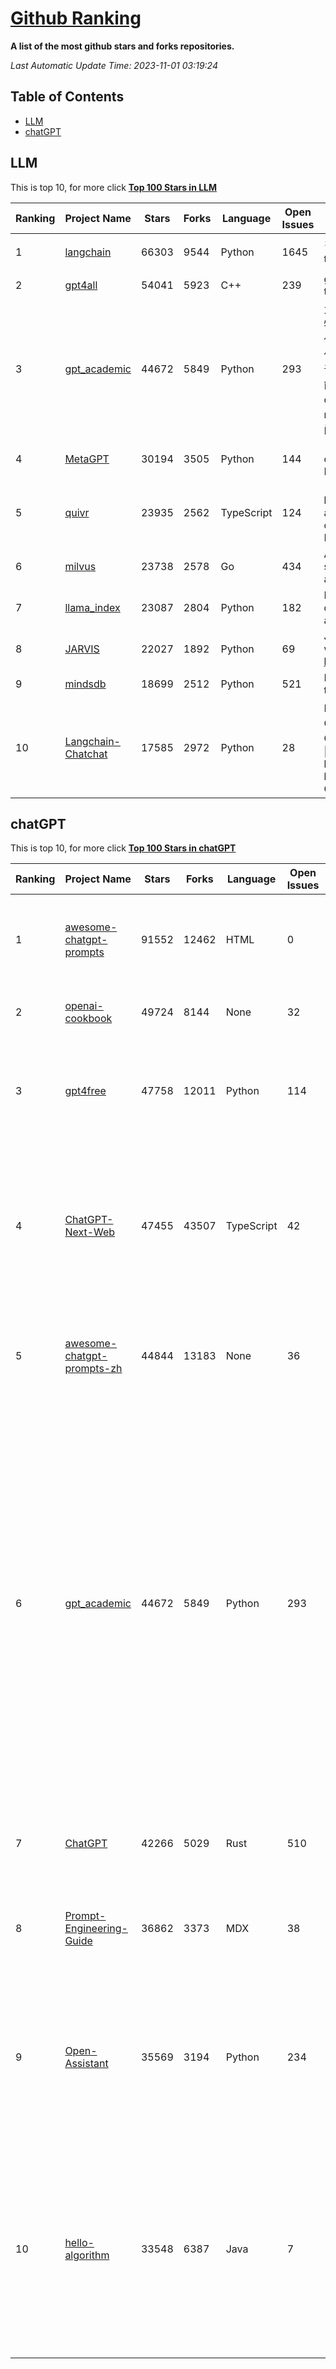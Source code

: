 [Github Ranking](./README.md)
==========

**A list of the most github stars and forks repositories.**

*Last Automatic Update Time: 2023-11-01 03:19:24*

## Table of Contents
 * [LLM](#LLM)
 * [chatGPT](#chatGPT)

## LLM

This is top 10, for more click **[Top 100 Stars in LLM](Top100/LLM.md)**

| Ranking | Project Name | Stars | Forks | Language | Open Issues | Description | Last Commit |
| ------- | ------------ | ----- | ----- | -------- | ----------- | ----------- | ----------- |
| 1 | [langchain](https://github.com/langchain-ai/langchain) | 66303 | 9544 | Python | 1645 | ⚡ Building applications with LLMs through composability ⚡ | 2023-11-01T02:16:07Z |
| 2 | [gpt4all](https://github.com/nomic-ai/gpt4all) | 54041 | 5923 | C++ | 239 | gpt4all: open-source LLM chatbots that you can run anywhere | 2023-10-31T21:05:45Z |
| 3 | [gpt_academic](https://github.com/binary-husky/gpt_academic) | 44672 | 5849 | Python | 293 | 为ChatGPT/GLM提供实用化交互界面，特别优化论文阅读/润色/写作体验，模块化设计，支持自定义快捷按钮&函数插件，支持Python和C++等项目剖析&自译解功能，PDF/LaTex论文翻译&总结功能，支持并行问询多种LLM模型，支持chatglm2等本地模型。兼容文心一言, moss, llama2, rwkv, claude2, 通义千问, 书生, 讯飞星火等。 | 2023-10-31T12:37:17Z |
| 4 | [MetaGPT](https://github.com/geekan/MetaGPT) | 30194 | 3505 | Python | 144 | 🌟 The Multi-Agent Framework: Given one line Requirement, return PRD, Design, Tasks, Repo | 2023-11-01T02:54:33Z |
| 5 | [quivr](https://github.com/StanGirard/quivr) | 23935 | 2562 | TypeScript | 124 | 🧠 Your Second Brain supercharged by Generative AI 🧠 Dump all your files and chat with your personal assistant on your files & more using GPT 3.5/4, Private, Anthropic, VertexAI, LLMs... | 2023-10-31T18:21:08Z |
| 6 | [milvus](https://github.com/milvus-io/milvus) | 23738 | 2578 | Go | 434 | A cloud-native vector database, storage for next generation AI applications | 2023-11-01T03:12:02Z |
| 7 | [llama_index](https://github.com/run-llama/llama_index) | 23087 | 2804 | Python | 182 | LlamaIndex (formerly GPT Index) is a data framework for your LLM applications | 2023-11-01T03:18:56Z |
| 8 | [JARVIS](https://github.com/microsoft/JARVIS) | 22027 | 1892 | Python | 69 | JARVIS, a system to connect LLMs with ML community. Paper: https://arxiv.org/pdf/2303.17580.pdf | 2023-10-24T17:41:40Z |
| 9 | [mindsdb](https://github.com/mindsdb/mindsdb) | 18699 | 2512 | Python | 521 | MindsDB connects AI models to real time data | 2023-11-01T01:59:51Z |
| 10 | [Langchain-Chatchat](https://github.com/chatchat-space/Langchain-Chatchat) | 17585 | 2972 | Python | 28 | Langchain-Chatchat（原Langchain-ChatGLM）基于 Langchain 与 ChatGLM 等语言模型的本地知识库问答 \| Langchain-Chatchat (formerly langchain-ChatGLM), local knowledge based LLM (like ChatGLM) QA app with langchain  | 2023-11-01T02:57:51Z |


## chatGPT

This is top 10, for more click **[Top 100 Stars in chatGPT](Top100/chatGPT.md)**

| Ranking | Project Name | Stars | Forks | Language | Open Issues | Description | Last Commit |
| ------- | ------------ | ----- | ----- | -------- | ----------- | ----------- | ----------- |
| 1 | [awesome-chatgpt-prompts](https://github.com/f/awesome-chatgpt-prompts) | 91552 | 12462 | HTML | 0 | This repo includes ChatGPT prompt curation to use ChatGPT better. | 2023-10-30T19:02:44Z |
| 2 | [openai-cookbook](https://github.com/openai/openai-cookbook) | 49724 | 8144 | None | 32 | Examples and guides for using the OpenAI API | 2023-10-31T22:33:02Z |
| 3 | [gpt4free](https://github.com/xtekky/gpt4free) | 47758 | 12011 | Python | 114 | The official gpt4free repository \| various collection of powerful language models | 2023-10-31T20:41:50Z |
| 4 | [ChatGPT-Next-Web](https://github.com/Yidadaa/ChatGPT-Next-Web) | 47455 | 43507 | TypeScript | 42 | A well-designed cross-platform ChatGPT UI (Web / PWA / Linux / Win / MacOS). 一键拥有你自己的跨平台 ChatGPT 应用。 | 2023-10-30T17:41:41Z |
| 5 | [awesome-chatgpt-prompts-zh](https://github.com/PlexPt/awesome-chatgpt-prompts-zh) | 44844 | 13183 | None | 36 | ChatGPT 中文调教指南。各种场景使用指南。学习怎么让它听你的话。 | 2023-10-11T02:57:34Z |
| 6 | [gpt_academic](https://github.com/binary-husky/gpt_academic) | 44672 | 5849 | Python | 293 | 为ChatGPT/GLM提供实用化交互界面，特别优化论文阅读/润色/写作体验，模块化设计，支持自定义快捷按钮&函数插件，支持Python和C++等项目剖析&自译解功能，PDF/LaTex论文翻译&总结功能，支持并行问询多种LLM模型，支持chatglm2等本地模型。兼容文心一言, moss, llama2, rwkv, claude2, 通义千问, 书生, 讯飞星火等。 | 2023-10-31T12:37:17Z |
| 7 | [ChatGPT](https://github.com/lencx/ChatGPT) | 42266 | 5029 | Rust | 510 | 🔮 ChatGPT Desktop Application (Mac, Windows and Linux) | 2023-10-27T07:06:07Z |
| 8 | [Prompt-Engineering-Guide](https://github.com/dair-ai/Prompt-Engineering-Guide) | 36862 | 3373 | MDX | 38 | 🐙 Guides, papers, lecture, notebooks and resources for prompt engineering | 2023-10-30T16:03:52Z |
| 9 | [Open-Assistant](https://github.com/LAION-AI/Open-Assistant) | 35569 | 3194 | Python | 234 | OpenAssistant is a chat-based assistant that understands tasks, can interact with third-party systems, and retrieve information dynamically to do so. | 2023-10-30T18:57:20Z |
| 10 | [hello-algorithm](https://github.com/geekxh/hello-algorithm) | 33548 | 6387 | Java | 7 | 🌍 针对小白的算法训练 \| 包括四部分：①.大厂面经 ②.力扣图解  ③.千本开源电子书 ④.百张技术思维导图（项目花了上百小时，希望可以点 star 支持，🌹感谢~）推荐免费ChatGPT使用网站 | 2023-06-13T04:13:17Z |

